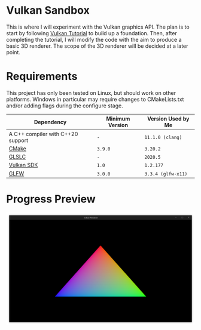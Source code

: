 # Vulkan Sandbox

This is where I will experiment with the Vulkan graphics API. The plan is to
start by following [Vulkan Tutorial](https://vulkan-tutorial.com/) to build up a
foundation. Then, after completing the tutorial, I will modify the code with the
aim to produce a basic 3D renderer. The scope of the 3D renderer will be decided
at a later point.

# Requirements

This project has only been tested on Linux, but should work on other platforms.
Windows in particular may require changes to CMakeLists.txt and/or adding flags
during the configure stage.

| Dependency                                 | Minimum Version | Version Used by Me |
| ------------------------------------------ | --------------- | ------------------ |
| A C++ compiler with C++20 support          | `-`             | `11.1.0 (clang)`   |
| [CMake](https://cmake.org/download/)       | `3.9.0`         | `3.20.2`           |
| [GLSLC](https://github.com/google/shaderc) | `-`             | `2020.5`           |
| [Vulkan SDK](https://vulkan.lunarg.com/)   | `1.0`           | `1.2.177`          |
| [GLFW](https://www.glfw.org/)              | `3.0.0`         | `3.3.4 (glfw-x11)` |

# Progress Preview

![Hello Triangle 2021-03-29](docs/images/2021-03-29_triangle.png "Hello, triangle!")
